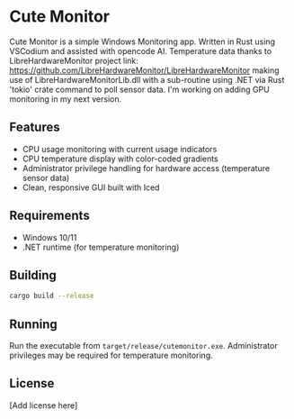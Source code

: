 # Cute Monitor

Cute Monitor is a simple Windows Monitoring app. Written in Rust using VSCodium and assisted with opencode AI. Temperature data thanks to LibreHardwareMonitor project link: https://github.com/LibreHardwareMonitor/LibreHardwareMonitor making use of LibreHardwareMonitorLib.dll with a sub-routine using .NET via Rust 'tokio' crate command to poll sensor data. I'm working on adding GPU monitoring in my next version.

## Features

- CPU usage monitoring with current usage indicators
- CPU temperature display with color-coded gradients
- Administrator privilege handling for hardware access (temperature sensor data)
- Clean, responsive GUI built with Iced

## Requirements

- Windows 10/11
- .NET runtime (for temperature monitoring)

## Building

```bash
cargo build --release
```

## Running

Run the executable from `target/release/cutemonitor.exe`. Administrator privileges may be required for temperature monitoring.

## License

[Add license here]